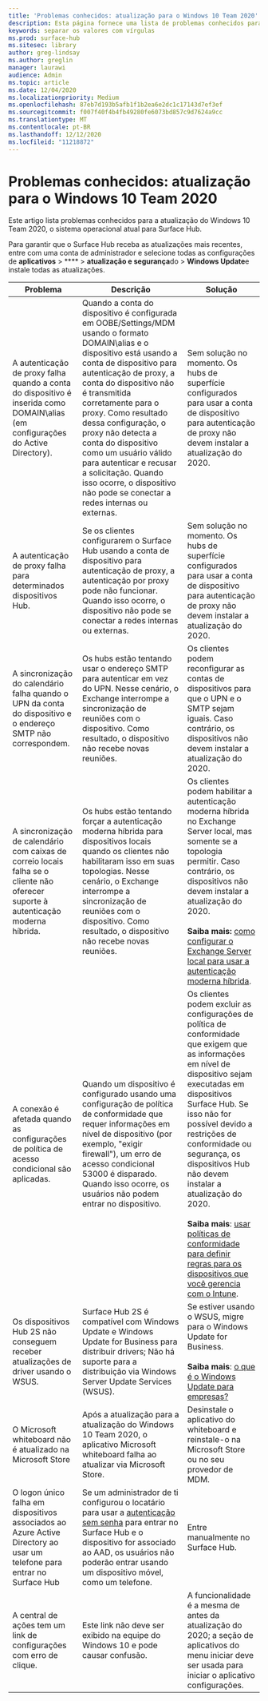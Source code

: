 ```yaml
---
title: 'Problemas conhecidos: atualização para o Windows 10 Team 2020'
description: Esta página fornece uma lista de problemas conhecidos para a atualização do inPara o indows 10 Team 2020.
keywords: separar os valores com vírgulas
ms.prod: surface-hub
ms.sitesec: library
author: greg-lindsay
ms.author: greglin
manager: laurawi
audience: Admin
ms.topic: article
ms.date: 12/04/2020
ms.localizationpriority: Medium
ms.openlocfilehash: 87eb7d193b5afb1f1b2ea6e2dc1c17143d7ef3ef
ms.sourcegitcommit: f007f40f4b4fb49280fe6073bd857c9d7624a9cc
ms.translationtype: MT
ms.contentlocale: pt-BR
ms.lasthandoff: 12/12/2020
ms.locfileid: "11218872"
---
```

# Problemas conhecidos: atualização para o Windows 10 Team 2020 

Este artigo lista problemas conhecidos para a atualização do Windows 10 Team 2020, o sistema operacional atual para Surface Hub.

Para garantir que o Surface Hub receba as atualizações mais recentes, entre com uma conta de administrador e selecione todas as configurações de **aplicativos**  >  ****  >  **atualização e segurança**do  >  **Windows Update**e instale todas as atualizações.



| Problema                                                                                                   | Descrição                                                                                                                                                                                                                                                                                                                                                                                                                             | Solução                                                                                                                                                                                                                                                                                                                                                                                                                                                                                                                            |
| ----------------------------------------------------------------------------------------------------------- | ------------------------------------------------------------------------------------------------------------------------------------------------------------------------------------------------------------------------------------------------------------------------------------------------------------------------------------------------------------------------------------------------------------------------------------------- | ------------------------------------------------------------------------------------------------------------------------------------------------------------------------------------------------------------------------------------------------------------------------------------------------------------------------------------------------------------------------------------------------------------------------------------------------------------------------------------------------------------------------------------- |
| A autenticação de proxy falha quando a conta do dispositivo é inserida como DOMAIN\alias (em configurações do Active Directory).            | Quando a conta do dispositivo é configurada em OOBE/Settings/MDM usando o formato DOMAIN\alias e o dispositivo está usando a conta de dispositivo para autenticação de proxy, a conta do dispositivo não é transmitida corretamente para o proxy. Como resultado dessa configuração, o proxy não detecta a conta do dispositivo como um usuário válido para autenticar e recusar a solicitação. Quando isso ocorre, o dispositivo não pode se conectar a redes internas ou externas. | Sem solução no momento. Os hubs de superfície configurados para usar a conta de dispositivo para autenticação de proxy não devem instalar a atualização do 2020.                                                                                                                                                                                                                                                                                                                                                                                                |
| A autenticação de proxy falha para determinados dispositivos Hub.                                                                        | Se os clientes configurarem o Surface Hub usando a conta de dispositivo para autenticação de proxy, a autenticação por proxy pode não funcionar. Quando isso ocorre, o dispositivo não pode se conectar a redes internas ou externas.                                                                                                                                                                                                                                       | Sem solução no momento. Os hubs de superfície configurados para usar a conta de dispositivo para autenticação de proxy não devem instalar a atualização do 2020.                                                                                                                                                                                                                                                                                                                                                                                                |
| A sincronização do calendário falha quando o UPN da conta do dispositivo e o endereço SMTP não correspondem.                                                                        | Os hubs estão tentando usar o endereço SMTP para autenticar em vez do UPN. Nesse cenário, o Exchange interrompe a sincronização de reuniões com o dispositivo. Como resultado, o dispositivo não recebe novas reuniões.                                                                                                                                                                                                                                       | Os clientes podem reconfigurar as contas de dispositivos para que o UPN e o SMTP sejam iguais. Caso contrário, os dispositivos não devem instalar a atualização do 2020.                                                                                                                                                                                                                                                                                                                                                                                                 |
| A sincronização de calendário com caixas de correio locais falha se o cliente não oferecer suporte à autenticação moderna híbrida.   | Os hubs estão tentando forçar a autenticação moderna híbrida para dispositivos locais quando os clientes não habilitaram isso em suas topologias. Nesse cenário, o Exchange interrompe a sincronização de reuniões com o dispositivo. Como resultado, o dispositivo não recebe novas reuniões.                                                                                                                                        | Os clientes podem habilitar a autenticação moderna híbrida no Exchange Server local, mas somente se a topologia permitir. Caso contrário, os dispositivos não devem instalar a atualização do 2020.<br> <br>**Saiba mais:** [como configurar o Exchange Server local para usar a autenticação moderna híbrida](https://docs.microsoft.com/microsoft-365/enterprise/configure-exchange-server-for-hybrid-modern-authentication).                                                                                                |
| A conexão é afetada quando as configurações de política de acesso condicional são aplicadas.                                    | Quando um dispositivo é configurado usando uma configuração de política de conformidade que requer informações em nível de dispositivo (por exemplo, "exigir firewall"), um erro de acesso condicional 53000 é disparado. Quando isso ocorre, os usuários não podem entrar no dispositivo.                                                                                                                                                                                                 | Os clientes podem excluir as configurações de política de conformidade que exigem que as informações em nível de dispositivo sejam executadas em dispositivos Surface Hub. Se isso não for possível devido a restrições de conformidade ou segurança, os dispositivos Hub não devem instalar a atualização do 2020.<br> <br>**Saiba mais**: [usar políticas de conformidade para definir regras para os dispositivos que você gerencia com o Intune](https:/docs.microsoft.com/mem/intune/protect/device-compliance-get-started). |
| Os dispositivos Hub 2S não conseguem receber atualizações de driver usando o WSUS.                                             | Surface Hub 2S é compatível com Windows Update e Windows Update for Business para distribuir drivers; Não há suporte para a distribuição via Windows Server Update Services (WSUS).                                                                                                                                                                                                                                                                      | Se estiver usando o WSUS, migre para o Windows Update for Business.<br> <br>**Saiba mais**: [o que é o Windows Update para empresas?](https://docs.microsoft.com/windows/deployment/update/waas-manage-updates-wufb)                                                                                                                                                                                                                                                                                                                            |
| O Microsoft whiteboard não é atualizado na Microsoft Store                                               | Após a atualização para a atualização do Windows 10 Team 2020, o aplicativo Microsoft whiteboard falha ao atualizar via Microsoft Store.                                                                                                                                                                                                                                                                                                                       | Desinstale o aplicativo do whiteboard e reinstale-o na Microsoft Store ou no seu provedor de MDM.                                                                                                                                                                                                                                                                                                                                                                                                                                          |
| O logon único falha em dispositivos associados ao Azure Active Directory ao usar um telefone para entrar no Surface Hub | Se um administrador de ti configurou o locatário para usar a [autenticação sem senha](surface-hub-2s-phone-authenticate.md) para entrar no Surface Hub e o dispositivo for associado ao AAD, os usuários não poderão entrar usando um dispositivo móvel, como um telefone.                                                                                                       | Entre manualmente no Surface Hub.                                                                                                                                                                                                                                                                                                                                                                                                                                                                                                      |
| A central de ações tem um link de configurações com erro de clique. | Este link não deve ser exibido na equipe do Windows 10 e pode causar confusão.                                                                                                       | A funcionalidade é a mesma de antes da atualização do 2020; a seção de aplicativos do menu iniciar deve ser usada para iniciar o aplicativo configurações.                                                                                                                                                                                                                                                                                                                                                                                                                           |

